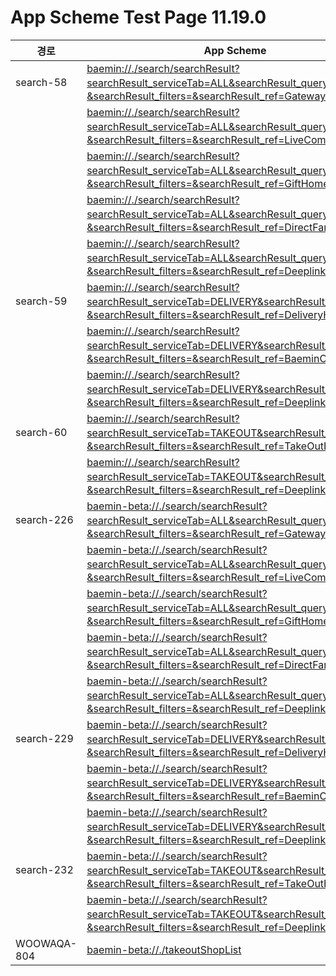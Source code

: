 # App Scheme Test Page 11.19.0 

<html>
  <head></head>
  <body>
    <table class="table table-striped">
    <thead>
    <tr>
        <th scope="col">경로</th>
        <th scope="col">App Scheme</th>
    </tr>
    </thead>
    <tbody>
    <tr>
        <td>
            search-58
        </td>
        <td>
            <a class="baeminScheme" href="baemin://./search/searchResult?searchResult_serviceTab=ALL&searchResult_query=치킨&searchResult_filters=&searchResult_ref=Gateway">
              baemin://./search/searchResult?searchResult_serviceTab=ALL&searchResult_query=치킨&searchResult_filters=&searchResult_ref=Gateway
          </a>
        </td>
    </tr>
    <tr>
        <td></td>
        <td>
            <a class="baeminScheme" href="baemin://./search/searchResult?searchResult_serviceTab=ALL&searchResult_query=치킨&searchResult_filters=&searchResult_ref=LiveCommerceHome">
              baemin://./search/searchResult?searchResult_serviceTab=ALL&searchResult_query=치킨&searchResult_filters=&searchResult_ref=LiveCommerceHome
          </a>
        </td>
    </tr>
      <tr>
        <td></td>
        <td>
            <a class="baeminScheme" href="baemin://./search/searchResult?searchResult_serviceTab=ALL&searchResult_query=치킨&searchResult_filters=&searchResult_ref=GiftHome">
              baemin://./search/searchResult?searchResult_serviceTab=ALL&searchResult_query=치킨&searchResult_filters=&searchResult_ref=GiftHome
          </a>
        </td>
    </tr>
      <tr>
        <td></td>
        <td>
            <a class="baeminScheme" href="baemin://./search/searchResult?searchResult_serviceTab=ALL&searchResult_query=치킨&searchResult_filters=&searchResult_ref=DirectFarmHome">
              baemin://./search/searchResult?searchResult_serviceTab=ALL&searchResult_query=치킨&searchResult_filters=&searchResult_ref=DirectFarmHome
          </a>
        </td>
    </tr>
      <tr>
        <td></td>
        <td>
            <a class="baeminScheme" href="baemin://./search/searchResult?searchResult_serviceTab=ALL&searchResult_query=치킨&searchResult_filters=&searchResult_ref=Deeplink">
              baemin://./search/searchResult?searchResult_serviceTab=ALL&searchResult_query=치킨&searchResult_filters=&searchResult_ref=Deeplink
          </a>
        </td>
    </tr>
      <tr>
        <td>
            search-59
        </td>
        <td>
            <a class="baeminScheme" href="baemin://./search/searchResult?searchResult_serviceTab=DELIVERY&searchResult_query=치킨&searchResult_filters=&searchResult_ref=DeliveryHome">
              baemin://./search/searchResult?searchResult_serviceTab=DELIVERY&searchResult_query=치킨&searchResult_filters=&searchResult_ref=DeliveryHome
          </a>
        </td>
    </tr>
      <tr>
        <td></td>
        <td>
            <a class="baeminScheme" href="baemin://./search/searchResult?searchResult_serviceTab=DELIVERY&searchResult_query=치킨&searchResult_filters=&searchResult_ref=BaeminOneHome">
              baemin://./search/searchResult?searchResult_serviceTab=DELIVERY&searchResult_query=치킨&searchResult_filters=&searchResult_ref=BaeminOneHome
          </a>
        </td>
    </tr>
      <tr>
        <td></td>
        <td>
            <a class="baeminScheme" href="baemin://./search/searchResult?searchResult_serviceTab=DELIVERY&searchResult_query=치킨&searchResult_filters=&searchResult_ref=Deeplink">
              baemin://./search/searchResult?searchResult_serviceTab=DELIVERY&searchResult_query=치킨&searchResult_filters=&searchResult_ref=Deeplink
          </a>
        </td>
    </tr>
      <tr>
        <td>
            search-60
        </td>
        <td>
            <a class="baeminScheme" href="baemin://./search/searchResult?searchResult_serviceTab=TAKEOUT&searchResult_query=치킨&searchResult_filters=&searchResult_ref=TakeOutHome">
              baemin://./search/searchResult?searchResult_serviceTab=TAKEOUT&searchResult_query=치킨&searchResult_filters=&searchResult_ref=TakeOutHome
          </a>
        </td>
    </tr>
      <tr>
        <td></td>
        <td>
            <a class="baeminScheme" href="baemin://./search/searchResult?searchResult_serviceTab=TAKEOUT&searchResult_query=치킨&searchResult_filters=&searchResult_ref=Deeplink">
              baemin://./search/searchResult?searchResult_serviceTab=TAKEOUT&searchResult_query=치킨&searchResult_filters=&searchResult_ref=Deeplink
          </a>
        </td>
      </tr>
      <tr>
        <td>
            search-226
        </td>
        <td>
            <a class="baeminScheme" href="baemin-beta://./search/searchResult?searchResult_serviceTab=ALL&searchResult_query=치킨&searchResult_filters=&searchResult_ref=Gateway">
              baemin-beta://./search/searchResult?searchResult_serviceTab=ALL&searchResult_query=치킨&searchResult_filters=&searchResult_ref=Gateway
          </a>
        </td>
    </tr>
    <tr>
        <td></td>
        <td>
            <a class="baeminScheme" href="baemin-beta://./search/searchResult?searchResult_serviceTab=ALL&searchResult_query=치킨&searchResult_filters=&searchResult_ref=LiveCommerceHome">
              baemin-beta://./search/searchResult?searchResult_serviceTab=ALL&searchResult_query=치킨&searchResult_filters=&searchResult_ref=LiveCommerceHome
          </a>
        </td>
    </tr>
      <tr>
        <td></td>
        <td>
            <a class="baeminScheme" href="baemin-beta://./search/searchResult?searchResult_serviceTab=ALL&searchResult_query=치킨&searchResult_filters=&searchResult_ref=GiftHome">
              baemin-beta://./search/searchResult?searchResult_serviceTab=ALL&searchResult_query=치킨&searchResult_filters=&searchResult_ref=GiftHome
          </a>
        </td>
    </tr>
      <tr>
        <td></td>
        <td>
            <a class="baeminScheme" href="baemin-beta://./search/searchResult?searchResult_serviceTab=ALL&searchResult_query=치킨&searchResult_filters=&searchResult_ref=DirectFarmHome">
              baemin-beta://./search/searchResult?searchResult_serviceTab=ALL&searchResult_query=치킨&searchResult_filters=&searchResult_ref=DirectFarmHome
          </a>
        </td>
    </tr>
      <tr>
        <td></td>
        <td>
            <a class="baeminScheme" href="baemin-beta://./search/searchResult?searchResult_serviceTab=ALL&searchResult_query=치킨&searchResult_filters=&searchResult_ref=Deeplink">
              baemin-beta://./search/searchResult?searchResult_serviceTab=ALL&searchResult_query=치킨&searchResult_filters=&searchResult_ref=Deeplink
          </a>
        </td>
    </tr>
      <tr>
        <td>
            search-229
        </td>
        <td>
            <a class="baeminScheme" href="baemin-beta://./search/searchResult?searchResult_serviceTab=DELIVERY&searchResult_query=치킨&searchResult_filters=&searchResult_ref=DeliveryHome">
              baemin-beta://./search/searchResult?searchResult_serviceTab=DELIVERY&searchResult_query=치킨&searchResult_filters=&searchResult_ref=DeliveryHome
          </a>
        </td>
    </tr>
      <tr>
        <td></td>
        <td>
            <a class="baeminScheme" href="baemin-beta://./search/searchResult?searchResult_serviceTab=DELIVERY&searchResult_query=치킨&searchResult_filters=&searchResult_ref=BaeminOneHome">
              baemin-beta://./search/searchResult?searchResult_serviceTab=DELIVERY&searchResult_query=치킨&searchResult_filters=&searchResult_ref=BaeminOneHome
          </a>
        </td>
    </tr>
      <tr>
        <td></td>
        <td>
            <a class="baeminScheme" href="baemin-beta://./search/searchResult?searchResult_serviceTab=DELIVERY&searchResult_query=치킨&searchResult_filters=&searchResult_ref=Deeplink">
              baemin-beta://./search/searchResult?searchResult_serviceTab=DELIVERY&searchResult_query=치킨&searchResult_filters=&searchResult_ref=Deeplink
          </a>
        </td>
    </tr>
      <tr>
        <td>
            search-232
        </td>
        <td>
            <a class="baeminScheme" href="baemin-beta://./search/searchResult?searchResult_serviceTab=TAKEOUT&searchResult_query=치킨&searchResult_filters=&searchResult_ref=TakeOutHome">
              baemin-beta://./search/searchResult?searchResult_serviceTab=TAKEOUT&searchResult_query=치킨&searchResult_filters=&searchResult_ref=TakeOutHome
          </a>
        </td>
    </tr>
      <tr>
        <td></td>
        <td>
            <a class="baeminScheme" href="baemin-beta://./search/searchResult?searchResult_serviceTab=TAKEOUT&searchResult_query=치킨&searchResult_filters=&searchResult_ref=Deeplink">
              baemin-beta://./search/searchResult?searchResult_serviceTab=TAKEOUT&searchResult_query=치킨&searchResult_filters=&searchResult_ref=Deeplink
          </a>
        </td>
    </tr>
      <tr>
        <td>
          WOOWAQA-804
      </td>
        <td>
            <a class="baeminScheme" href="baemin-beta://./takeoutShopList">
            baemin-beta://./takeoutShopList
            </a>
        </td>
    </tr>
    </tbody>
      
